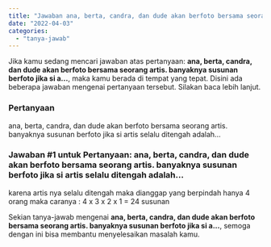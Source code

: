 ```yaml
---
title: "Jawaban ana, berta, candra, dan dude akan berfoto bersama seorang artis. banyaknya susunan berfoto jika si a..."
date: "2022-04-03"
categories: 
  - "tanya-jawab"
---
```


Jika kamu sedang mencari jawaban atas pertanyaan: **ana, berta, candra, dan dude akan berfoto bersama seorang artis. banyaknya susunan berfoto jika si a...**, maka kamu berada di tempat yang tepat. Disini ada beberapa jawaban mengenai pertanyaan tersebut. Silakan baca lebih lanjut.

### Pertanyaan

ana, berta, candra, dan dude akan berfoto bersama seorang artis. banyaknya susunan berfoto jika si artis selalu ditengah adalah...

### Jawaban #1 untuk Pertanyaan: ana, berta, candra, dan dude akan berfoto bersama seorang artis. banyaknya susunan berfoto jika si artis selalu ditengah adalah...

karena artis nya selalu ditengah maka dianggap yang berpindah hanya 4 orang maka caranya : 4 x 3 x 2 x 1 = 24 susunan  

Sekian tanya-jawab mengenai **ana, berta, candra, dan dude akan berfoto bersama seorang artis. banyaknya susunan berfoto jika si a...**, semoga dengan ini bisa membantu menyelesaikan masalah kamu.
